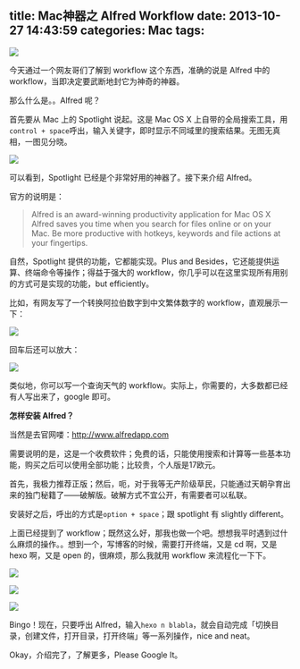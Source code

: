 title: Mac神器之 Alfred Workflow
date: 2013-10-27 14:43:59
categories: Mac
tags:
---
![](http://ww2.sinaimg.cn/large/5e8cb366jw1e9zrfp5olcj20l60hkgn3.jpg)

今天通过一个网友哥们了解到 workflow 这个东西，准确的说是 Alfred 中的 workflow，当即决定要武断地封它为神奇的神器。

那么什么是。。Alfred 呢？

首先要从 Mac 上的 Spotlight 说起。这是 Mac OS X 上自带的全局搜索工具，用`control + space`呼出，输入关键字，即时显示不同域里的搜索结果。无图无真相，一图见分晓。

![](http://ww3.sinaimg.cn/large/5e8cb366jw1e9zrbloknkj20cq0kk40h.jpg)

可以看到，Spotlight 已经是个非常好用的神器了。接下来介绍 Alfred。

<!--more-->

官方的说明是：
> Alfred is an award-winning productivity application for Mac OS X  
Alfred saves you time when you search for files online or on your Mac. Be more productive with hotkeys, keywords and file actions at your fingertips.

自然，Spotlight 提供的功能，它都能实现。Plus and Besides，它还能提供运算、终端命令等操作；得益于强大的 workflow，你几乎可以在这里实现所有用别的方式可是实现的功能，but efficiently。

比如，有网友写了一个转换阿拉伯数字到中文繁体数字的 workflow，直观展示一下：

![](http://ww4.sinaimg.cn/large/5e8cb366jw1e9zrc8v40zj20go04xmxs.jpg)

回车后还可以放大：

![](http://ww1.sinaimg.cn/large/5e8cb366jw1e9zrcuckcaj20go070q45.jpg)

类似地，你可以写一个查询天气的 workflow。实际上，你需要的，大多数都已经有人写出来了，google 即可。

**怎样安装 Alfred？**

当然是去官网喽：<http://www.alfredapp.com>

需要说明的是，这是一个收费软件；免费的话，只能使用搜索和计算等一些基本功能，购买之后可以使用全部功能；比较贵，个人版是17欧元。

首先，我极力推荐正版；然后，呃，对于我等无产阶级草民，只能通过天朝孕育出来的独门秘籍了——破解版。破解方式不宜公开，有需要者可以私联。

安装好之后，呼出的方式是`option + space`；跟 spotlight 有 slightly different。

上面已经提到了 workflow；既然这么好，那我也做一个吧。想想我平时遇到过什么麻烦的操作。。想到一个，写博客的时候，需要打开终端，又是 cd 啊，又是 hexo 啊，又是 open 的，很麻烦，那么我就用 workflow 来流程化一下下。

![](http://ww3.sinaimg.cn/large/5e8cb366jw1e9zrdm42tej20xq0n4mzv.jpg)

![](http://ww4.sinaimg.cn/large/5e8cb366jw1e9zrekozeej20di07k3z8.jpg)

![](http://ww1.sinaimg.cn/large/5e8cb366jw1e9zrew130qj20jg0c8dgm.jpg)

Bingo！现在，只要呼出 Alfred，输入`hexo n blabla`，就会自动完成「切换目录，创建文件，打开目录，打开终端」等一系列操作，nice and neat。

Okay，介绍完了，了解更多，Please Google It。

